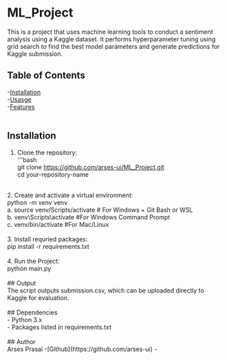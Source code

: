 # ML_Project
This is a project that uses machine learning tools to conduct a sentiment analysis using a Kaggle dataset. It performs hyperparameter tuning using grid search to find the best model parameters and generate predictions for Kaggle submission.


## Table of Contents 
-[Installation](#installation) <br>
-[Usasge](#usage) <br>
-[Features](#features) <br>
<br>
## Installation<br>
1. Clone the repository:<br>
'''bash<br>
git clone https://github.com/arses-ui/ML_Project.git<br>
cd your-repository-name<br>
<br>
2. Create and activate a virtual environment:<br>
python -m venv venv <br>
a. source venv/Scripts/activate # For Windows + Git Bash or WSL<br>
b. venv\Scripts\activate #For Windows Command Prompt <br>
c. venv/bin/activate #For Mac/Linux <br>
<br>
3. Install requried packages:<br>
pip install -r requirements.txt<br> 
<br> 
4. Run the Project: <br> 
python main.py <br>
<br>
## Output <br>
The script outputs submission.csv, which can be uploaded directly to Kaggle for evaluation.<br>
<br>
## Dependencies<br>
- Python 3.x <br>
- Packages listed in requirements.txt <br>
<br>
## Author <br>
Arses Prasai -[Github](https://github.com/arses-ui)
-                                  

